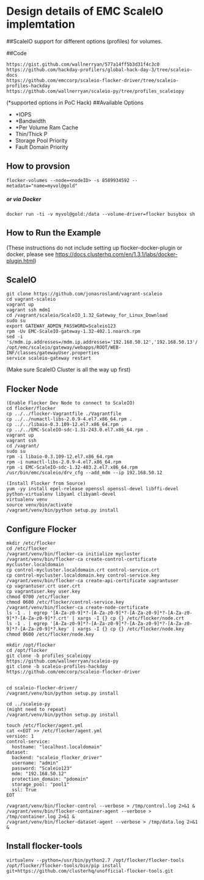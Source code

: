 # Design details of EMC ScaleIO implemtation

##ScaleIO support for different options (profiles) for volumes.

##Code
```
https://gist.github.com/wallnerryan/577a14ff5b3d31f4c3c0
https://github.com/hackday-profilers/global-hack-day-3/tree/scaleio-docs
https://github.com/emccorp/scaleio-flocker-driver/tree/scaleio-profiles-hackday
https://github.com/wallnerryan/scaleio-py/tree/profiles_scaleiopy
```

(*supported options in PoC Hack)
##Available Options
- *IOPS
- *Bandwidth
- *Per Volume Ram Cache
- Thin/Thick P
- Storage Pool Priority
- Fault Domain Priority

## How to provsion

```flocker-volumes --node=<nodeID> -s 8589934592 --metadata="name=myvol@gold"```

##### or via Docker

```docker run -ti -v myvol@gold:/data --volume-driver=flocker busybox sh```

## How to Run the Example

(These instructions do not include setting up flocker-docker-plugin or docker, please see https://docs.clusterhq.com/en/1.3.1/labs/docker-plugin.html)

## ScaleIO
```
git clone https://github.com/jonasrosland/vagrant-scaleio
cd vagrant-scaleio
vagrant up
vagrant ssh mdm1
cd /vagrant/scaleio/ScaleIO_1.32_Gateway_for_Linux_Download
sudo su
export GATEWAY_ADMIN_PASSWORD=Scaleio123
rpm -Uv EMC-ScaleIO-gateway-1.32-402.1.noarch.rpm 
sed -i 's/mdm.ip.addresses=/mdm.ip.addresses='192.168.50.12','192.168.50.13'/' /opt/emc/scaleio/gateway/webapps/ROOT/WEB-INF/classes/gatewayUser.properties
service scaleio-gateway restart
```

(Make sure ScaleIO Cluster is all the way up first)
## Flocker Node
```
(Enable Flocker Dev Node to connect to ScaleIO)
cd flocker/flocker
cp ../../flocker-Vagrantfile ./Vagrantfile
cp ../../numactl-libs-2.0.9-4.el7.x86_64.rpm .
cp ../../libaio-0.3.109-12.el7.x86_64.rpm .
cp ../../EMC-ScaleIO-sdc-1.31-243.0.el7.x86_64.rpm .
vagrant up
vagrant ssh
cd /vagrant/
sudo su
rpm -i libaio-0.3.109-12.el7.x86_64.rpm
rpm -i numactl-libs-2.0.9-4.el7.x86_64.rpm 
rpm -i EMC-ScaleIO-sdc-1.32-403.2.el7.x86_64.rpm 
/usr/bin/emc/scaleio/drv_cfg --add_mdm --ip 192.168.50.12

(Install Flocker from Source)
yum -yy install epel-release openssl openssl-devel libffi-devel python-virtualenv libyaml clibyaml-devel
virtualenv venv
source venv/bin/activate
/vagrant/venv/bin/python setup.py install
```

## Configure Flocker
```
mkdir /etc/flocker
cd /etc/flocker
/vagrant/venv/bin/flocker-ca initialize mycluster
/vagrant/venv/bin/flocker-ca create-control-certificate mycluster.localdomain
cp control-mycluster.localdomain.crt control-service.crt
cp control-mycluster.localdomain.key control-service.key
/vagrant/venv/bin/flocker-ca create-api-certificate vagrantuser
cp vagrantuser.crt user.crt
cp vagrantuser.key user.key
chmod 0700 /etc/flocker
chmod 0600 /etc/flocker/control-service.key
/vagrant/venv/bin/flocker-ca create-node-certificate
ls -1 . | egrep '[A-Za-z0-9]*?-[A-Za-z0-9]*?-[A-Za-z0-9]*?-[A-Za-z0-9]*?-[A-Za-z0-9]*?.crt' | xargs -I {} cp {} /etc/flocker/node.crt
ls -1 . | egrep '[A-Za-z0-9]*?-[A-Za-z0-9]*?-[A-Za-z0-9]*?-[A-Za-z0-9]*?-[A-Za-z0-9]*?.key' | xargs -I {} cp {} /etc/flocker/node.key
chmod 0600 /etc/flocker/node.key

mkdir /opt/flocker
cd /opt/flocker
git clone -b profiles_scaleiopy https://github.com/wallnerryan/scaleio-py
git clone -b scaleio-profiles-hackday https://github.com/emccorp/scaleio-flocker-driver


cd scaleio-flocker-driver/
/vagrant/venv/bin/python setup.py install

cd ../scaleio-py
(might need to repeat)
/vagrant/venv/bin/python setup.py install

touch /etc/flocker/agent.yml
cat <<EOT >> /etc/flocker/agent.yml
version: 1
control-service:
  hostname: "localhost.localdomain"
dataset:
  backend: "scaleio_flocker_driver"
  username: "admin"
  password: "Scaleio123"
  mdm: "192.168.50.12"
  protection_domain: "pdomain"
  storage_pool: "pool1"
  ssl: True
EOT

/vagrant/venv/bin/flocker-control --verbose > /tmp/control.log 2>&1 &
/vagrant/venv/bin/flocker-container-agent --verbose > /tmp/container.log 2>&1 &
/vagrant/venv/bin/flocker-dataset-agent --verbose > /tmp/data.log 2>&1 &
```

## Install flocker-tools
```
virtualenv --python=/usr/bin/python2.7 /opt/flocker/flocker-tools
/opt/flocker/flocker-tools/bin/pip install git+https://github.com/clusterhq/unofficial-flocker-tools.git
```
